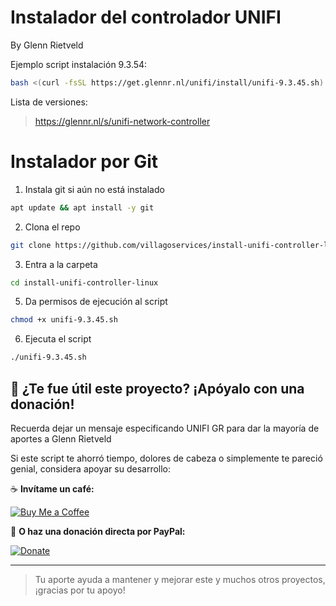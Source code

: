 # Instalador del controlador UNIFI
By Glenn Rietveld

Ejemplo script instalación 9.3.54:
```bash
bash <(curl -fsSL https://get.glennr.nl/unifi/install/unifi-9.3.45.sh)
```
Lista de versiones:
> https://glennr.nl/s/unifi-network-controller

# Instalador por Git

1. Instala git si aún no está instalado
```bash 
apt update && apt install -y git
```
2. Clona el repo
```bash 
git clone https://github.com/villagoservices/install-unifi-controller-linux.git
```
3. Entra a la carpeta
```bash 
cd install-unifi-controller-linux
```
5. Da permisos de ejecución al script
```bash
chmod +x unifi-9.3.45.sh
```
6. Ejecuta el script
```bash
./unifi-9.3.45.sh
```

## 🙌 ¿Te fue útil este proyecto? ¡Apóyalo con una donación!
Recuerda dejar un mensaje especificando UNIFI GR para dar la mayoría de aportes a  Glenn Rietveld

Si este script te ahorró tiempo, dolores de cabeza o simplemente te pareció genial, considera apoyar su desarrollo:

☕ **Invítame un café:**

[![Buy Me a Coffee](https://img.shields.io/badge/-Invítame_un_café-ff813f?style=for-the-badge&logo=buy-me-a-coffee&logoColor=white)](https://coff.ee/villago)

💸 **O haz una donación directa por PayPal:**

[![Donate](https://img.shields.io/badge/Donar-PayPal-0070ba?style=for-the-badge&logo=paypal&logoColor=white)](https://www.paypal.com/ncp/payment/K3748XUX2BM5Y)

---
> Tu aporte ayuda a mantener y mejorar este y muchos otros proyectos, ¡gracias por tu apoyo!
